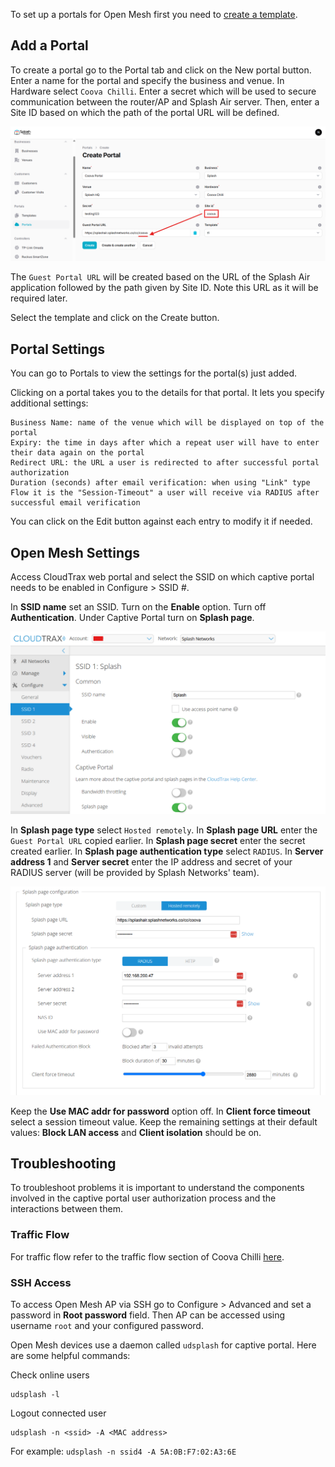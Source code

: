 To set up a portals for Open Mesh first you need to [create a template](../defining-templates.md).

## Add a Portal

To create a portal go to the Portal tab and click on the New portal button. Enter a name for the portal and specify the business and venue. In Hardware select `Coova Chilli`. Enter a secret which will be used to secure communication between the router/AP and Splash Air server. Then, enter a Site ID based on which the path of the portal URL will be defined.

![Coova Portal](../assets/images/coova/coova-portal-url.png)

The `Guest Portal URL` will be created based on the URL of the Splash Air application followed by the path given by Site ID. Note this URL as it will be required later.

Select the template and click on the Create button.

## Portal Settings

You can go to Portals to view the settings for the portal(s) just added.

Clicking on a portal takes you to the details for that portal. It lets you specify additional settings:

```
Business Name: name of the venue which will be displayed on top of the portal
Expiry: the time in days after which a repeat user will have to enter their data again on the portal
Redirect URL: the URL a user is redirected to after successful portal authorization
Duration (seconds) after email verification: when using "Link" type Flow it is the "Session-Timeout" a user will receive via RADIUS after successful email verification 
```

You can click on the Edit button against each entry to modify it if needed.

## Open Mesh Settings

Access CloudTrax web portal and select the SSID on which captive portal needs to be enabled in Configure > SSID #.

In **SSID name** set an SSID. Turn on the **Enable** option. Turn off **Authentication**. Under Captive Portal turn on **Splash page**.

![SSID](../assets/images/openmesh/ssid.png)

In **Splash page type** select `Hosted remotely`. In **Splash page URL** enter the `Guest Portal URL` copied earlier. In **Splash page secret** enter the secret created earlier. In **Splash page authentication type** select `RADIUS`. In **Server address 1** and **Server secret** enter the IP address and secret of your RADIUS server (will be provided by Splash Networks' team).

![Splash Page settings](../assets/images/openmesh/splash-page.png)

Keep the **Use MAC addr for password** option off. In **Client force timeout** select a session timeout value. Keep the remaining settings at their default values: **Block LAN access** and **Client isolation** should be on.

## Troubleshooting

To troubleshoot problems it is important to understand the components involved in the captive portal user authorization process and the interactions between them.

### Traffic Flow

For traffic flow refer to the traffic flow section of Coova Chilli [here](coova-chilli.md/#traffic-flow).

### SSH Access

To access Open Mesh AP via SSH go to Configure > Advanced and set a password in **Root password** field. Then AP can be accessed using username `root` and your configured password.

Open Mesh devices use a daemon called `udsplash` for captive portal. Here are some helpful commands:

Check online users

```
udsplash -l
```

Logout connected user

```
udsplash -n <ssid> -A <MAC address>
```

For example: `udsplash -n ssid4 -A 5A:0B:F7:02:A3:6E`